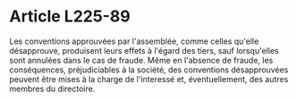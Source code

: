 # Article L225-89

Les conventions approuvées par l'assemblée, comme celles qu'elle désapprouve, produisent leurs effets à l'égard des tiers, sauf lorsqu'elles sont annulées dans le cas de fraude.   Même en l'absence de fraude, les conséquences, préjudiciables à la société, des conventions désapprouvées peuvent être mises à la charge de l'interessé et, éventuellement, des autres membres du directoire.